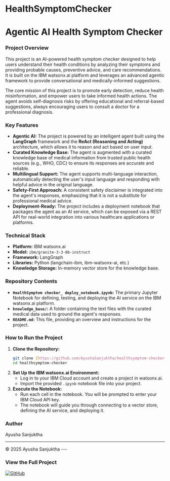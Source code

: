 # HealthSymptomChecker
# Agentic AI Health Symptom Checker

### Project Overview

This project is an AI-powered health symptom checker designed to help users understand their health conditions by analyzing their symptoms and providing probable causes, preventive advice, and care recommendations. It is built on the IBM watsonx.ai platform and leverages an advanced agentic framework to provide conversational and medically-informed suggestions.

The core mission of this project is to promote early detection, reduce health misinformation, and empower users to take informed health actions. The agent avoids self-diagnosis risks by offering educational and referral-based suggestions, always encouraging users to consult a doctor for a professional diagnosis.

### Key Features

* **Agentic AI:** The project is powered by an intelligent agent built using the **LangGraph** framework and the **ReAct (Reasoning and Acting)** architecture, which allows it to reason and act based on user input.
* **Curated Knowledge Base:** The agent is augmented with a curated knowledge base of medical information from trusted public health sources (e.g., WHO, CDC) to ensure its responses are accurate and reliable.
* **Multilingual Support:** The agent supports multi-language interaction, automatically detecting the user's input language and responding with helpful advice in the original language.
* **Safety-First Approach:** A consistent safety disclaimer is integrated into the agent's responses, emphasizing that it is not a substitute for professional medical advice.
* **Deployment-Ready:** The project includes a deployment notebook that packages the agent as an AI service, which can be exposed via a REST API for real-world integration into various healthcare applications or platforms.

### Technical Stack

* **Platform:** IBM watsonx.ai
* **Model:** `ibm/granite-3-3-8b-instruct`
* **Framework:** LangGraph
* **Libraries:** Python (langchain-ibm, ibm-watsonx-ai, etc.)
* **Knowledge Storage:** In-memory vector store for the knowledge base.

### Repository Contents

* **`HealthSymptom checker_ deploy_notebook.ipynb`:** The primary Jupyter Notebook for defining, testing, and deploying the AI service on the IBM watsonx.ai platform.
* **`knowledge_base/`:** A folder containing the text files with the curated medical data used to ground the agent's responses.
* **`README.md`:** This file, providing an overview and instructions for the project.

### How to Run the Project

1.  **Clone the Repository:**
    ```bash
    git clone [https://github.com/AyushaSanjuktha/healthsymptom-checker.git](https://github.com/AyushaSanjuktha/healthsymptom-checker.git)
    cd healthsymptom-checker
    ```
2.  **Set Up the IBM watsonx.ai Environment:**
    * Log in to your IBM Cloud account and create a project in watsonx.ai.
    * Import the provided `.ipynb` notebook file into your project.
3.  **Execute the Notebook:**
    * Run each cell in the notebook. You will be prompted to enter your IBM Cloud API key.
    * The notebook will guide you through connecting to a vector store, defining the AI service, and deploying it.

### Author

Ayusha Sanjuktha

---
© 2025 Ayusha Sanjuktha ---
### View the Full Project
[![GitHub](https://img.shields.io/badge/GitHub-100000?style=for-the-badge&logo=github&logoColor=white)](https://github.com/AyushaSanjuktha/healthsymptom-checker)
